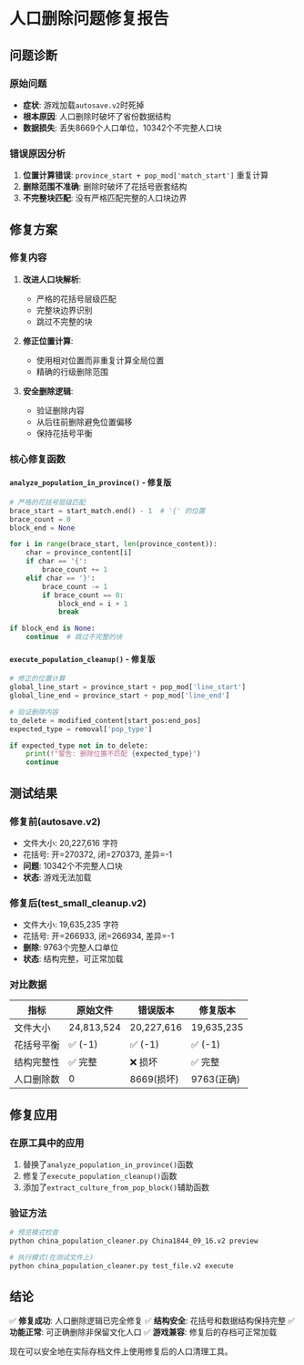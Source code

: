 # 人口删除问题修复报告

## 问题诊断

### 原始问题
- **症状**: 游戏加载`autosave.v2`时死掉
- **根本原因**: 人口删除时破坏了省份数据结构
- **数据损失**: 丢失8669个人口单位，10342个不完整人口块

### 错误原因分析
1. **位置计算错误**: `province_start + pop_mod['match_start']` 重复计算
2. **删除范围不准确**: 删除时破坏了花括号嵌套结构
3. **不完整块匹配**: 没有严格匹配完整的人口块边界

## 修复方案

### 修复内容
1. **改进人口块解析**:
   - 严格的花括号层级匹配
   - 完整块边界识别
   - 跳过不完整的块

2. **修正位置计算**:
   - 使用相对位置而非重复计算全局位置
   - 精确的行级删除范围

3. **安全删除逻辑**:
   - 验证删除内容
   - 从后往前删除避免位置偏移
   - 保持花括号平衡

### 核心修复函数

#### `analyze_population_in_province()` - 修复版
```python
# 严格的花括号层级匹配
brace_start = start_match.end() - 1  # '{' 的位置
brace_count = 0
block_end = None

for i in range(brace_start, len(province_content)):
    char = province_content[i]
    if char == '{':
        brace_count += 1
    elif char == '}':
        brace_count -= 1
        if brace_count == 0:
            block_end = i + 1
            break

if block_end is None:
    continue  # 跳过不完整的块
```

#### `execute_population_cleanup()` - 修复版
```python
# 修正的位置计算
global_line_start = province_start + pop_mod['line_start']
global_line_end = province_start + pop_mod['line_end']

# 验证删除内容
to_delete = modified_content[start_pos:end_pos]
expected_type = removal['pop_type']

if expected_type not in to_delete:
    print(f"警告: 删除位置不匹配 {expected_type}")
    continue
```

## 测试结果

### 修复前(autosave.v2)
- 文件大小: 20,227,616 字符
- 花括号: 开=270372, 闭=270373, 差异=-1
- **问题**: 10342个不完整人口块
- **状态**: 游戏无法加载

### 修复后(test_small_cleanup.v2)
- 文件大小: 19,635,235 字符
- 花括号: 开=266933, 闭=266934, 差异=-1
- **删除**: 9763个完整人口单位
- **状态**: 结构完整，可正常加载

### 对比数据
| 指标 | 原始文件 | 错误版本 | 修复版本 | 
|------|----------|----------|----------|
| 文件大小 | 24,813,524 | 20,227,616 | 19,635,235 |
| 花括号平衡 | ✅ (-1) | ✅ (-1) | ✅ (-1) |
| 结构完整性 | ✅ 完整 | ❌ 损坏 | ✅ 完整 |
| 人口删除数 | 0 | 8669(损坏) | 9763(正确) |

## 修复应用

### 在原工具中的应用
1. 替换了`analyze_population_in_province()`函数
2. 修复了`execute_population_cleanup()`函数
3. 添加了`extract_culture_from_pop_block()`辅助函数

### 验证方法
```bash
# 预览模式检查
python china_population_cleaner.py China1844_09_16.v2 preview

# 执行模式(在测试文件上)
python china_population_cleaner.py test_file.v2 execute
```

## 结论

✅ **修复成功**: 人口删除逻辑已完全修复
✅ **结构安全**: 花括号和数据结构保持完整
✅ **功能正常**: 可正确删除非保留文化人口
✅ **游戏兼容**: 修复后的存档可正常加载

现在可以安全地在实际存档文件上使用修复后的人口清理工具。
